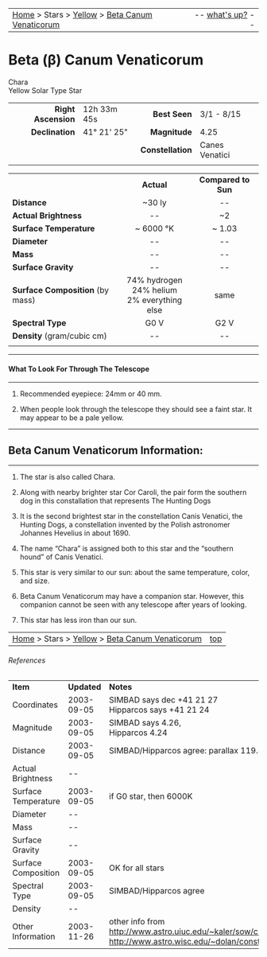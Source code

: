 <script>
	var objectName ="Chara"
	var objectDesc ="Beta (β) Canum Venaticorum<br/>Yellow Solar Type Star"
	var objectImage=""
</script>

|    |    |
|:---|---:|
|[Home](/notes/#object-notes) > Stars > [Yellow](../!yellow-stars) > [Beta Canum Venaticorum](#beta-canum-venaticorum)| -- <a href="" onclick="window.open('/img/whats-up.html?name='+objectName+'&desc='+objectDesc+'&image='+objectImage, 'Whats-Up', 'fullscreen=1,toolbar=0,location=0,menubar=0,scrollbars=0,status=0,titlebar=0'); return false;">what's up?</a> -- |

# Beta (&beta;) Canum Venaticorum 
Chara<br/>
Yellow Solar Type Star

|   |   |   |   |
|--:|:--|--:|:--|
|**Right Ascension**|12h 33m 45s|**Best Seen**|3/1 - 8/15|
|**Declination**|41&deg; 21' 25"|**Magnitude**|4.25|
|   |   |**Constellation**|Canes Venatici|
|   |   |   |

	
|   |   |   |
|---|:--:|:--:|
|  |**Actual**|**Compared to Sun**|
|**Distance**|~30 ly|--|
|**Actual Brightness**|--|~2|
|**Surface Temperature**|~ 6000 &deg;K|~ 1.03|
|**Diameter**|--|--|
|**Mass**|--|--|
|**Surface Gravity**|--|--|
|**Surface Composition** (by mass)|74% hydrogen<br>24% helium<br>2% everything else|same|
|**Spectral Type**|G0 V|G2 V|
|**Density** (gram/cubic cm)|--|--|
|   |   |   |


---
#### What To Look For Through The Telescope
---

1.  Recommended eyepiece: 24mm or 40 mm.

1.  When people look through the telescope they should see a faint star.  It may appear to be a pale yellow.

---
## Beta Canum Venaticorum Information:
---

1.	The star is also called Chara.

1.  Along with nearby brighter star Cor Caroli, the pair form the southern dog in this constallation that represents The Hunting Dogs

1.  It is the second brightest star in the constellation Canis Venatici, the Hunting Dogs, a constellation invented by the Polish astronomer Johannes Hevelius in about 1690.

1.  The name “Chara” is assigned both to this star and the “southern hound” of Canis Venatici.

1.  This star is very similar to our sun: about the same temperature, color, and size.

1.  Beta Canum Venaticorum may have a companion star.  However, this companion cannot be seen with any telescope after years of looking.

1.  This star has less iron than our sun.


|    |    |
|:---|---:|
|[Home](/notes/#object-notes) > Stars > [Yellow](../!yellow-stars) > [Beta Canum Venaticorum](#beta-canum-venaticorum)| [top](#beta-canum-venaticorum) |

###### References

|   |   |   |
|---|---|---|
|**Item**|**Updated**|**Notes**| 
|Coordinates|2003-09-05|SIMBAD says dec +41 21 27<br/>Hipparcos says +41 21 24|
|Magnitude	|2003-09-05|SIMBAD says 4.26,<br/> Hipparcos 4.24|
|Distance	|2003-09-05|SIMBAD/Hipparcos agree: parallax 119.46 mas|
|Actual Brightness	|--	|  |
|Surface Temperature|2003-09-05|if G0 star, then 6000K|
|Diameter|--|  |
|Mass|--|  |
|Surface Gravity	|--	|  |
|Surface Composition|2003-09-05|OK for all stars|
| Spectral Type	|2003-09-05|SIMBAD/Hipparcos agree|
|Density	|--	|  |
|Other Information	|2003-11-26|other info from<br/><http://www.astro.uiuc.edu/~kaler/sow/chara.html><br/><http://www.astro.wisc.edu/~dolan/constellations/constellations/Canes_Venatici.html>|

